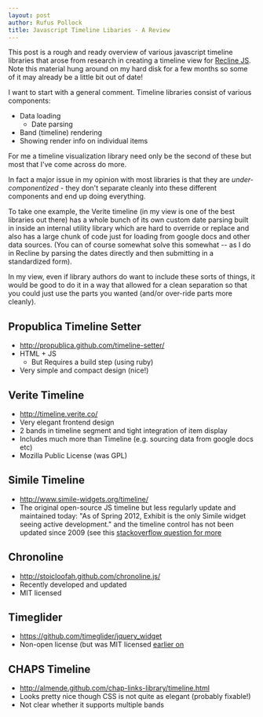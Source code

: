 ```yaml
---
layout: post
author: Rufus Pollock
title: Javascript Timeline Libaries - A Review
---
```


This post is a rough and ready overview of various javascript timeline libraries that arose from research in creating a timeline view for [Recline JS](http://reclinejs.com/). Note this material hung around on my hard disk for a few months so some of it may already be a little bit out of date!

I want to start with a general comment. Timeline libraries consist of various components:

* Data loading
  * Date parsing
* Band (timeline) rendering
* Showing render info on individual items

For me a timeline visualization library need only be the second of these but most that I've come across do more.

In fact a major issue in my opinion with most libraries is that they are *under-componentized* - they don't separate cleanly into these different components and end up doing everything.

To take one example, the Verite timeline (in my view is one of the best libraries out there) has a whole bunch of its own custom date parsing built in inside an internal utility library which are hard to override or replace and also has a large chunk of code just for loading from google docs and other data sources. (You can of course somewhat solve this somewhat -- as I do in Recline by parsing the dates directly  and then submitting in a standardized form).

In my view, even if library authors do want to include these sorts of things, it would be good to do it in a way that allowed for a clean separation so that you could just use the parts you wanted (and/or over-ride parts more cleanly).

## Propublica Timeline Setter

* <http://propublica.github.com/timeline-setter/>
* HTML + JS
  * But Requires a build step (using ruby)
* Very simple and compact design (nice!)

## Verite Timeline

* <http://timeline.verite.co/>
* Very elegant frontend design
* 2 bands in timeline segment and tight integration of item display 
* Includes much more than Timeline (e.g. sourcing data from google docs etc)
* Mozilla Public License (was GPL)

## Simile Timeline

* http://www.simile-widgets.org/timeline/
* The original open-source JS timeline but less regularly update and maintained today: "As of Spring 2012, Exhibit is the only Simile widget seeing active development." and the timeline control has not been updated since 2009 (see this [stackoverflow question for more](http://stackoverflow.com/questions/4700419/alternative-to-simile-timeline-for-timeline-visualization)

## Chronoline

* <http://stoicloofah.github.com/chronoline.js/>
* Recently developed and updated
* MIT licensed

## Timeglider

* <https://github.com/timeglider/jquery_widget>
* Non-open license (but was MIT licensed [earlier on](https://github.com/timeglider/jquery_widget/tree/345442fa3dc7c66b23c36031a6569693ecf309bd)

## CHAPS Timeline

* <http://almende.github.com/chap-links-library/timeline.html>
* Looks pretty nice though CSS is not quite as elegant (probably fixable!)
* Not clear whether it supports multiple bands

